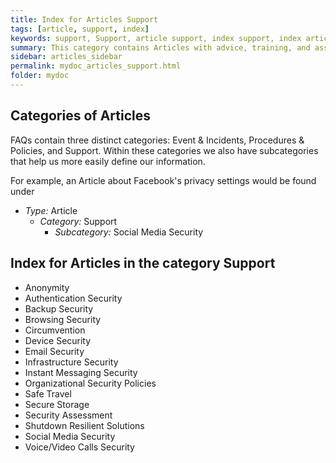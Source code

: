 ```yaml
---
title: Index for Articles Support
tags: [article, support, index]
keywords: support, Support, article support, index support, index articles support, index for support, index of support, articles support, article categories, Article, Articles
summary: This category contains Articles with advice, training, and assistance in secure practices or tools
sidebar: articles_sidebar
permalink: mydoc_articles_support.html
folder: mydoc
---
```


## Categories of Articles
FAQs contain three distinct categories: Event & Incidents, Procedures & Policies, and Support. Within these categories we also have subcategories that help us more easily define our information.

For example, an Article about Facebook's privacy settings would be found under

   * *Type:* Article 
      * *Category:* Support
         * *Subcategory:* Social Media Security   

## Index for Articles in the category Support
   * Anonymity
   * Authentication Security
   * Backup Security
   * Browsing Security
   * Circumvention
   * Device Security
   * Email Security
   * Infrastructure Security
   * Instant Messaging Security
   * Organizational Security Policies
   * Safe Travel
   * Secure Storage
   * Security Assessment
   * Shutdown Resilient Solutions
   * Social Media Security
   * Voice/Video Calls Security